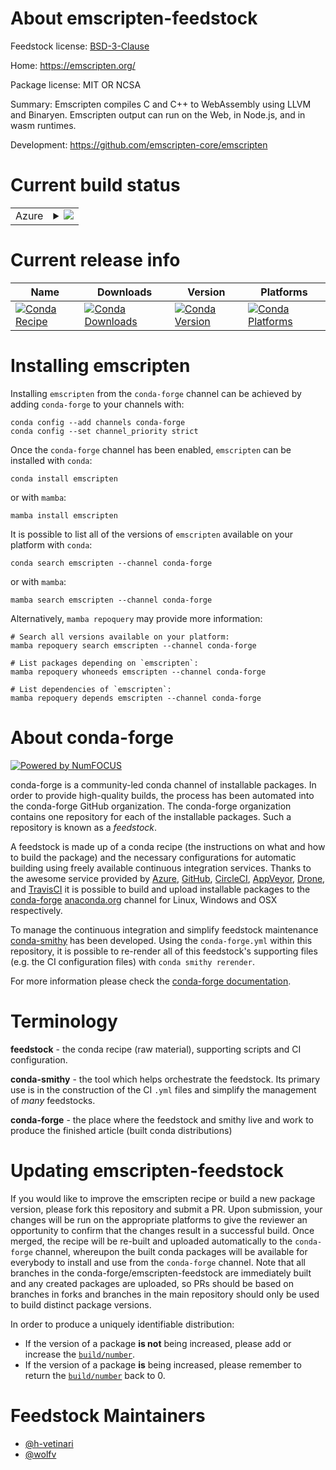 About emscripten-feedstock
==========================

Feedstock license: [BSD-3-Clause](https://github.com/conda-forge/emscripten-feedstock/blob/main/LICENSE.txt)

Home: https://emscripten.org/

Package license: MIT OR NCSA

Summary: Emscripten compiles C and C++ to WebAssembly using LLVM and Binaryen. Emscripten output can run on the Web, in Node.js, and in wasm runtimes.

Development: https://github.com/emscripten-core/emscripten

Current build status
====================


<table>
    
  <tr>
    <td>Azure</td>
    <td>
      <details>
        <summary>
          <a href="https://dev.azure.com/conda-forge/feedstock-builds/_build/latest?definitionId=11360&branchName=main">
            <img src="https://dev.azure.com/conda-forge/feedstock-builds/_apis/build/status/emscripten-feedstock?branchName=main">
          </a>
        </summary>
        <table>
          <thead><tr><th>Variant</th><th>Status</th></tr></thead>
          <tbody><tr>
              <td>linux_64_nodejs22python3.10.____cpython</td>
              <td>
                <a href="https://dev.azure.com/conda-forge/feedstock-builds/_build/latest?definitionId=11360&branchName=main">
                  <img src="https://dev.azure.com/conda-forge/feedstock-builds/_apis/build/status/emscripten-feedstock?branchName=main&jobName=linux&configuration=linux%20linux_64_nodejs22python3.10.____cpython" alt="variant">
                </a>
              </td>
            </tr><tr>
              <td>linux_64_nodejs22python3.11.____cpython</td>
              <td>
                <a href="https://dev.azure.com/conda-forge/feedstock-builds/_build/latest?definitionId=11360&branchName=main">
                  <img src="https://dev.azure.com/conda-forge/feedstock-builds/_apis/build/status/emscripten-feedstock?branchName=main&jobName=linux&configuration=linux%20linux_64_nodejs22python3.11.____cpython" alt="variant">
                </a>
              </td>
            </tr><tr>
              <td>linux_64_nodejs22python3.12.____cpython</td>
              <td>
                <a href="https://dev.azure.com/conda-forge/feedstock-builds/_build/latest?definitionId=11360&branchName=main">
                  <img src="https://dev.azure.com/conda-forge/feedstock-builds/_apis/build/status/emscripten-feedstock?branchName=main&jobName=linux&configuration=linux%20linux_64_nodejs22python3.12.____cpython" alt="variant">
                </a>
              </td>
            </tr><tr>
              <td>linux_64_nodejs22python3.8.____cpython</td>
              <td>
                <a href="https://dev.azure.com/conda-forge/feedstock-builds/_build/latest?definitionId=11360&branchName=main">
                  <img src="https://dev.azure.com/conda-forge/feedstock-builds/_apis/build/status/emscripten-feedstock?branchName=main&jobName=linux&configuration=linux%20linux_64_nodejs22python3.8.____cpython" alt="variant">
                </a>
              </td>
            </tr><tr>
              <td>linux_64_nodejs22python3.9.____cpython</td>
              <td>
                <a href="https://dev.azure.com/conda-forge/feedstock-builds/_build/latest?definitionId=11360&branchName=main">
                  <img src="https://dev.azure.com/conda-forge/feedstock-builds/_apis/build/status/emscripten-feedstock?branchName=main&jobName=linux&configuration=linux%20linux_64_nodejs22python3.9.____cpython" alt="variant">
                </a>
              </td>
            </tr><tr>
              <td>osx_64_nodejs22python3.10.____cpython</td>
              <td>
                <a href="https://dev.azure.com/conda-forge/feedstock-builds/_build/latest?definitionId=11360&branchName=main">
                  <img src="https://dev.azure.com/conda-forge/feedstock-builds/_apis/build/status/emscripten-feedstock?branchName=main&jobName=osx&configuration=osx%20osx_64_nodejs22python3.10.____cpython" alt="variant">
                </a>
              </td>
            </tr><tr>
              <td>osx_64_nodejs22python3.11.____cpython</td>
              <td>
                <a href="https://dev.azure.com/conda-forge/feedstock-builds/_build/latest?definitionId=11360&branchName=main">
                  <img src="https://dev.azure.com/conda-forge/feedstock-builds/_apis/build/status/emscripten-feedstock?branchName=main&jobName=osx&configuration=osx%20osx_64_nodejs22python3.11.____cpython" alt="variant">
                </a>
              </td>
            </tr><tr>
              <td>osx_64_nodejs22python3.12.____cpython</td>
              <td>
                <a href="https://dev.azure.com/conda-forge/feedstock-builds/_build/latest?definitionId=11360&branchName=main">
                  <img src="https://dev.azure.com/conda-forge/feedstock-builds/_apis/build/status/emscripten-feedstock?branchName=main&jobName=osx&configuration=osx%20osx_64_nodejs22python3.12.____cpython" alt="variant">
                </a>
              </td>
            </tr><tr>
              <td>osx_64_nodejs22python3.8.____cpython</td>
              <td>
                <a href="https://dev.azure.com/conda-forge/feedstock-builds/_build/latest?definitionId=11360&branchName=main">
                  <img src="https://dev.azure.com/conda-forge/feedstock-builds/_apis/build/status/emscripten-feedstock?branchName=main&jobName=osx&configuration=osx%20osx_64_nodejs22python3.8.____cpython" alt="variant">
                </a>
              </td>
            </tr><tr>
              <td>osx_64_nodejs22python3.9.____cpython</td>
              <td>
                <a href="https://dev.azure.com/conda-forge/feedstock-builds/_build/latest?definitionId=11360&branchName=main">
                  <img src="https://dev.azure.com/conda-forge/feedstock-builds/_apis/build/status/emscripten-feedstock?branchName=main&jobName=osx&configuration=osx%20osx_64_nodejs22python3.9.____cpython" alt="variant">
                </a>
              </td>
            </tr><tr>
              <td>win_64_nodejs22python3.10.____cpython</td>
              <td>
                <a href="https://dev.azure.com/conda-forge/feedstock-builds/_build/latest?definitionId=11360&branchName=main">
                  <img src="https://dev.azure.com/conda-forge/feedstock-builds/_apis/build/status/emscripten-feedstock?branchName=main&jobName=win&configuration=win%20win_64_nodejs22python3.10.____cpython" alt="variant">
                </a>
              </td>
            </tr><tr>
              <td>win_64_nodejs22python3.11.____cpython</td>
              <td>
                <a href="https://dev.azure.com/conda-forge/feedstock-builds/_build/latest?definitionId=11360&branchName=main">
                  <img src="https://dev.azure.com/conda-forge/feedstock-builds/_apis/build/status/emscripten-feedstock?branchName=main&jobName=win&configuration=win%20win_64_nodejs22python3.11.____cpython" alt="variant">
                </a>
              </td>
            </tr><tr>
              <td>win_64_nodejs22python3.12.____cpython</td>
              <td>
                <a href="https://dev.azure.com/conda-forge/feedstock-builds/_build/latest?definitionId=11360&branchName=main">
                  <img src="https://dev.azure.com/conda-forge/feedstock-builds/_apis/build/status/emscripten-feedstock?branchName=main&jobName=win&configuration=win%20win_64_nodejs22python3.12.____cpython" alt="variant">
                </a>
              </td>
            </tr><tr>
              <td>win_64_nodejs22python3.8.____cpython</td>
              <td>
                <a href="https://dev.azure.com/conda-forge/feedstock-builds/_build/latest?definitionId=11360&branchName=main">
                  <img src="https://dev.azure.com/conda-forge/feedstock-builds/_apis/build/status/emscripten-feedstock?branchName=main&jobName=win&configuration=win%20win_64_nodejs22python3.8.____cpython" alt="variant">
                </a>
              </td>
            </tr><tr>
              <td>win_64_nodejs22python3.9.____cpython</td>
              <td>
                <a href="https://dev.azure.com/conda-forge/feedstock-builds/_build/latest?definitionId=11360&branchName=main">
                  <img src="https://dev.azure.com/conda-forge/feedstock-builds/_apis/build/status/emscripten-feedstock?branchName=main&jobName=win&configuration=win%20win_64_nodejs22python3.9.____cpython" alt="variant">
                </a>
              </td>
            </tr>
          </tbody>
        </table>
      </details>
    </td>
  </tr>
</table>

Current release info
====================

| Name | Downloads | Version | Platforms |
| --- | --- | --- | --- |
| [![Conda Recipe](https://img.shields.io/badge/recipe-emscripten-green.svg)](https://anaconda.org/conda-forge/emscripten) | [![Conda Downloads](https://img.shields.io/conda/dn/conda-forge/emscripten.svg)](https://anaconda.org/conda-forge/emscripten) | [![Conda Version](https://img.shields.io/conda/vn/conda-forge/emscripten.svg)](https://anaconda.org/conda-forge/emscripten) | [![Conda Platforms](https://img.shields.io/conda/pn/conda-forge/emscripten.svg)](https://anaconda.org/conda-forge/emscripten) |

Installing emscripten
=====================

Installing `emscripten` from the `conda-forge` channel can be achieved by adding `conda-forge` to your channels with:

```
conda config --add channels conda-forge
conda config --set channel_priority strict
```

Once the `conda-forge` channel has been enabled, `emscripten` can be installed with `conda`:

```
conda install emscripten
```

or with `mamba`:

```
mamba install emscripten
```

It is possible to list all of the versions of `emscripten` available on your platform with `conda`:

```
conda search emscripten --channel conda-forge
```

or with `mamba`:

```
mamba search emscripten --channel conda-forge
```

Alternatively, `mamba repoquery` may provide more information:

```
# Search all versions available on your platform:
mamba repoquery search emscripten --channel conda-forge

# List packages depending on `emscripten`:
mamba repoquery whoneeds emscripten --channel conda-forge

# List dependencies of `emscripten`:
mamba repoquery depends emscripten --channel conda-forge
```


About conda-forge
=================

[![Powered by
NumFOCUS](https://img.shields.io/badge/powered%20by-NumFOCUS-orange.svg?style=flat&colorA=E1523D&colorB=007D8A)](https://numfocus.org)

conda-forge is a community-led conda channel of installable packages.
In order to provide high-quality builds, the process has been automated into the
conda-forge GitHub organization. The conda-forge organization contains one repository
for each of the installable packages. Such a repository is known as a *feedstock*.

A feedstock is made up of a conda recipe (the instructions on what and how to build
the package) and the necessary configurations for automatic building using freely
available continuous integration services. Thanks to the awesome service provided by
[Azure](https://azure.microsoft.com/en-us/services/devops/), [GitHub](https://github.com/),
[CircleCI](https://circleci.com/), [AppVeyor](https://www.appveyor.com/),
[Drone](https://cloud.drone.io/welcome), and [TravisCI](https://travis-ci.com/)
it is possible to build and upload installable packages to the
[conda-forge](https://anaconda.org/conda-forge) [anaconda.org](https://anaconda.org/)
channel for Linux, Windows and OSX respectively.

To manage the continuous integration and simplify feedstock maintenance
[conda-smithy](https://github.com/conda-forge/conda-smithy) has been developed.
Using the ``conda-forge.yml`` within this repository, it is possible to re-render all of
this feedstock's supporting files (e.g. the CI configuration files) with ``conda smithy rerender``.

For more information please check the [conda-forge documentation](https://conda-forge.org/docs/).

Terminology
===========

**feedstock** - the conda recipe (raw material), supporting scripts and CI configuration.

**conda-smithy** - the tool which helps orchestrate the feedstock.
                   Its primary use is in the construction of the CI ``.yml`` files
                   and simplify the management of *many* feedstocks.

**conda-forge** - the place where the feedstock and smithy live and work to
                  produce the finished article (built conda distributions)


Updating emscripten-feedstock
=============================

If you would like to improve the emscripten recipe or build a new
package version, please fork this repository and submit a PR. Upon submission,
your changes will be run on the appropriate platforms to give the reviewer an
opportunity to confirm that the changes result in a successful build. Once
merged, the recipe will be re-built and uploaded automatically to the
`conda-forge` channel, whereupon the built conda packages will be available for
everybody to install and use from the `conda-forge` channel.
Note that all branches in the conda-forge/emscripten-feedstock are
immediately built and any created packages are uploaded, so PRs should be based
on branches in forks and branches in the main repository should only be used to
build distinct package versions.

In order to produce a uniquely identifiable distribution:
 * If the version of a package **is not** being increased, please add or increase
   the [``build/number``](https://docs.conda.io/projects/conda-build/en/latest/resources/define-metadata.html#build-number-and-string).
 * If the version of a package **is** being increased, please remember to return
   the [``build/number``](https://docs.conda.io/projects/conda-build/en/latest/resources/define-metadata.html#build-number-and-string)
   back to 0.

Feedstock Maintainers
=====================

* [@h-vetinari](https://github.com/h-vetinari/)
* [@wolfv](https://github.com/wolfv/)

